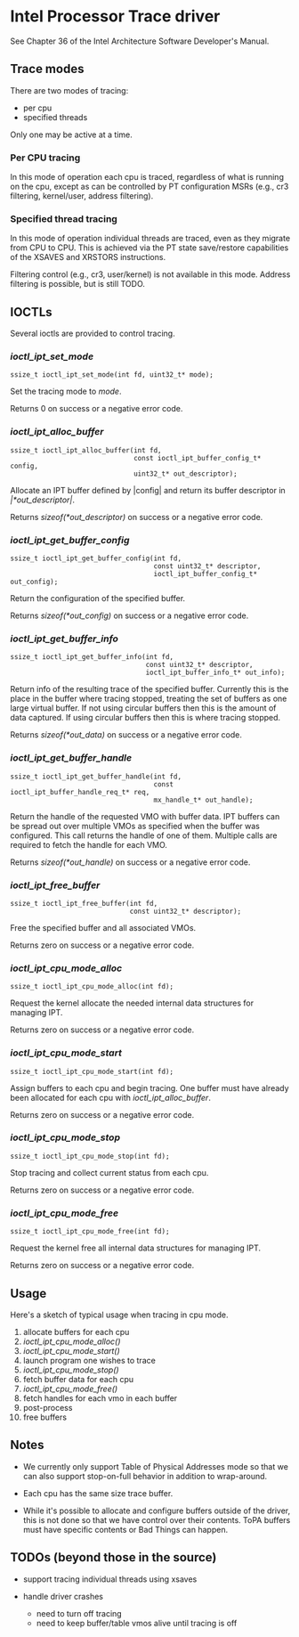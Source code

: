 # Intel Processor Trace driver

See Chapter 36 of the Intel Architecture Software Developer's Manual.

## Trace modes

There are two modes of tracing:

- per cpu
- specified threads

Only one may be active at a time.

### Per CPU tracing

In this mode of operation each cpu is traced, regardless of what is
running on the cpu, except as can be controlled by PT configuration MSRs
(e.g., cr3 filtering, kernel/user, address filtering).

### Specified thread tracing

In this mode of operation individual threads are traced, even as they
migrate from CPU to CPU. This is achieved via the PT state save/restore
capabilities of the XSAVES and XRSTORS instructions.

Filtering control (e.g., cr3, user/kernel) is not available in this mode.
Address filtering is possible, but is still TODO.

## IOCTLs

Several ioctls are provided to control tracing.

### *ioctl_ipt_set_mode*

```
ssize_t ioctl_ipt_set_mode(int fd, uint32_t* mode);
```

Set the tracing mode to *mode*.

Returns 0 on success or a negative error code.

### *ioctl_ipt_alloc_buffer*

```
ssize_t ioctl_ipt_alloc_buffer(int fd,
                               const ioctl_ipt_buffer_config_t* config,
                               uint32_t* out_descriptor);
```

Allocate an IPT buffer defined by |config| and return its buffer descriptor
in *|\*out_descriptor|*.

Returns *sizeof(\*out_descriptor)* on success or a negative error code.

### *ioctl_ipt_get_buffer_config*

```
ssize_t ioctl_ipt_get_buffer_config(int fd,
                                    const uint32_t* descriptor,
                                    ioctl_ipt_buffer_config_t* out_config);
```

Return the configuration of the specified buffer.

Returns *sizeof(\*out_config)* on success or a negative error code.

### *ioctl_ipt_get_buffer_info*

```
ssize_t ioctl_ipt_get_buffer_info(int fd,
                                  const uint32_t* descriptor,
                                  ioctl_ipt_buffer_info_t* out_info);
```

Return info of the resulting trace of the specified buffer.
Currently this is the place in the buffer where tracing stopped,
treating the set of buffers as one large virtual buffer.
If not using circular buffers then this is the amount of data captured.
If using circular buffers then this is where tracing stopped.

Returns *sizeof(\*out_data)* on success or a negative error code.

### *ioctl_ipt_get_buffer_handle*

```
ssize_t ioctl_ipt_get_buffer_handle(int fd,
                                    const ioctl_ipt_buffer_handle_req_t* req,
                                    mx_handle_t* out_handle);
```

Return the handle of the requested VMO with buffer data.
IPT buffers can be spread out over multiple VMOs as specified when the
buffer was configured. This call returns the handle of one of them.
Multiple calls are required to fetch the handle for each VMO.

Returns *sizeof(\*out_handle)* on success or a negative error code.

### *ioctl_ipt_free_buffer*

```
ssize_t ioctl_ipt_free_buffer(int fd,
                              const uint32_t* descriptor);
```

Free the specified buffer and all associated VMOs.

Returns zero on success or a negative error code.

### *ioctl_ipt_cpu_mode_alloc*

```
ssize_t ioctl_ipt_cpu_mode_alloc(int fd);
```

Request the kernel allocate the needed internal data structures for
managing IPT.

Returns zero on success or a negative error code.

### *ioctl_ipt_cpu_mode_start*

```
ssize_t ioctl_ipt_cpu_mode_start(int fd);
```

Assign buffers to each cpu and begin tracing.
One buffer must have already been allocated for each cpu
with *ioctl_ipt_alloc_buffer*.

Returns zero on success or a negative error code.

### *ioctl_ipt_cpu_mode_stop*

```
ssize_t ioctl_ipt_cpu_mode_stop(int fd);
```

Stop tracing and collect current status from each cpu.

Returns zero on success or a negative error code.

### *ioctl_ipt_cpu_mode_free*

```
ssize_t ioctl_ipt_cpu_mode_free(int fd);
```

Request the kernel free all internal data structures for managing IPT.

Returns zero on success or a negative error code.

## Usage

Here's a sketch of typical usage when tracing in cpu mode.

1) allocate buffers for each cpu
2) *ioctl_ipt_cpu_mode_alloc()*
3) *ioctl_ipt_cpu_mode_start()*
4) launch program one wishes to trace
5) *ioctl_ipt_cpu_mode_stop()*
6) fetch buffer data for each cpu
7) *ioctl_ipt_cpu_mode_free()*
8) fetch handles for each vmo in each buffer
9) post-process
10) free buffers

## Notes

- We currently only support Table of Physical Addresses mode so that
we can also support stop-on-full behavior in addition to wrap-around.

- Each cpu has the same size trace buffer.

- While it's possible to allocate and configure buffers outside of the driver,
this is not done so that we have control over their contents. ToPA buffers
must have specific contents or Bad Things can happen.

## TODOs (beyond those in the source)

- support tracing individual threads using xsaves

- handle driver crashes
  - need to turn off tracing
  - need to keep buffer/table vmos alive until tracing is off
